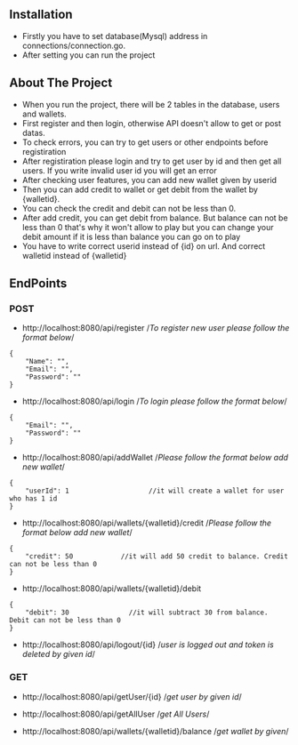 ## Installation
- Firstly you have to set database(Mysql) address in connections/connection.go.
- After setting you can run the project


## About The Project
- When you run the project, there will be 2 tables in the database, users and wallets.
- First register and then login, otherwise API doesn't allow to get or post datas. 
- To check errors, you can try to get users or other endpoints before registiration 
- After registiration please login and try to get user by id and then get all users. If you
write invalid user id you will get an error
- After checking user features, you can add new wallet given by userid
- Then you can add credit to wallet or get debit from the wallet by {walletid}.
- You can check the credit and debit can not be less than 0.
- After add credit, you can get debit from balance. But balance can not be less than 0 that's why
it won't allow to play but you can change your debit amount if it is less than balance you can go on to play
- You have to write correct userid instead of {id} on url. And correct walletid instead of {walletid} 


## EndPoints

### POST
- http://localhost:8080/api/register  /*To register new user please follow the format below*/
```
{
    "Name": "",
    "Email": "",
    "Password": ""
}
```
  

- http://localhost:8080/api/login         /*To login please follow the format below*/
```
{
    "Email": "",
    "Password": ""
}
```

- http://localhost:8080/api/addWallet       /*Please follow the format below add new wallet*/
```
{
    "userId": 1                    //it will create a wallet for user who has 1 id
}
```

- http://localhost:8080/api/wallets/{walletid}/credit /*Please follow the format below add new wallet*/
```
{
    "credit": 50            //it will add 50 credit to balance. Credit can not be less than 0
}
```
  

- http://localhost:8080/api/wallets/{walletid}/debit
```
{
    "debit": 30               //it will subtract 30 from balance. Debit can not be less than 0
}
```

- http://localhost:8080/api/logout/{id}   /*user is logged out and token is deleted by given id*/

### GET

	
- http://localhost:8080/api/getUser/{id}        /*get user by given id*/

- http://localhost:8080/api/getAllUser        /*get All Users*/

- http://localhost:8080/api/wallets/{walletid}/balance     /*get wallet by given*/

